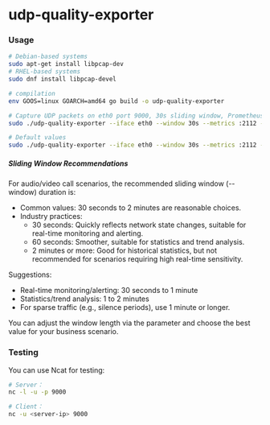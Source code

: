 # udp-quality-exporter

### Usage

```bash
# Debian-based systems
sudo apt-get install libpcap-dev
# RHEL-based systems
sudo dnf install libpcap-devel

# compilation
env GOOS=linux GOARCH=amd64 go build -o udp-quality-exporter

# Capture UDP packets on eth0 port 9000, 30s sliding window, Prometheus metrics exposed on port 2112
sudo ./udp-quality-exporter --iface eth0 --window 30s --metrics :2112 --filter_ports 9000,9001

# Default values
sudo ./udp-quality-exporter --iface eth0 --window 30s --metrics :2112 --max_clients 100 --window_buffer_cap 1 --mode pcap --debug

```

##### Sliding Window Recommendations

For audio/video call scenarios, the recommended sliding window (--window) duration is:

- Common values: 30 seconds to 2 minutes are reasonable choices.
- Industry practices:
    - 30 seconds: Quickly reflects network state changes, suitable for real-time monitoring and alerting.
    - 60 seconds: Smoother, suitable for statistics and trend analysis.
    - 2 minutes or more: Good for historical statistics, but not recommended for scenarios requiring high real-time sensitivity.

Suggestions:

- Real-time monitoring/alerting: 30 seconds to 1 minute
- Statistics/trend analysis: 1 to 2 minutes
- For sparse traffic (e.g., silence periods), use 1 minute or longer.

You can adjust the window length via the parameter and choose the best value for your business scenario.


### Testing 

You can use Ncat for testing:

```bash
# Server：
nc -l -u -p 9000

# Client：
nc -u <server-ip> 9000

```
